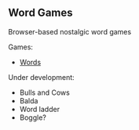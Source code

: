 ## Word Games

Browser-based nostalgic word games 

Games:

- [Words](https://sakryukov.github.io/word-games/code/words.html)

Under development:

- Bulls and Cows
- Balda
- Word ladder
- Boggle?
